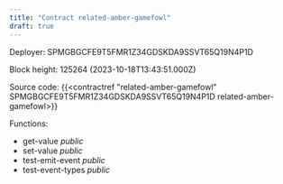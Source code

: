 ```yaml
---
title: "Contract related-amber-gamefowl"
draft: true
---
```

Deployer: SPMGBGCFE9T5FMR1Z34GDSKDA9SSVT65Q19N4P1D


 



Block height: 125264 (2023-10-18T13:43:51.000Z)

Source code: {{<contractref "related-amber-gamefowl" SPMGBGCFE9T5FMR1Z34GDSKDA9SSVT65Q19N4P1D related-amber-gamefowl>}}

Functions:

* get-value _public_
* set-value _public_
* test-emit-event _public_
* test-event-types _public_
